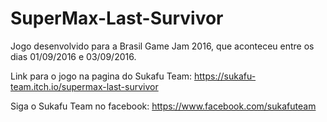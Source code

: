 # SuperMax-Last-Survivor
Jogo desenvolvido para a Brasil Game Jam 2016, que aconteceu entre os dias 01/09/2016 e 03/09/2016.

Link para o jogo na pagina do Sukafu Team: https://sukafu-team.itch.io/supermax-last-survivor

Siga o Sukafu Team no facebook: https://www.facebook.com/sukafuteam
